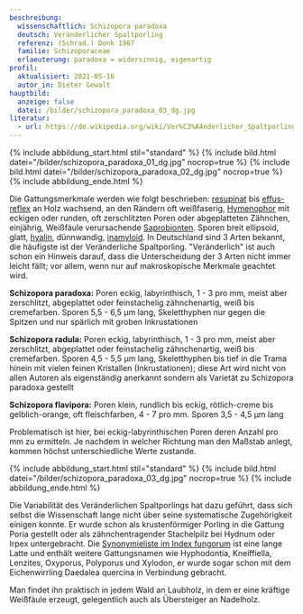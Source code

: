 ```yaml
---
beschreibung:
  wissenschaftlich: Schizopora paradoxa
  deutsch: Veränderlicher Spaltporling
  referenz: (Schrad.) Donk 1967
  familie: Schizoporaceae
  erlaeuterung: paradoxa = widersinnig, eigenartig
profil:
  aktualisiert: 2021-05-16
  autor_in: Dieter Gewalt
hauptbild:
  anzeige: false
  datei: /bilder/schizopora_paradoxa_03_dg.jpg
literatur:
  - url: https://de.wikipedia.org/wiki/Ver%C3%A4nderlicher_Spaltporling
---
```

{% include abbildung_start.html stil="standard" %}
{% include bild.html datei="/bilder/schizopora_paradoxa_01_dg.jpg" nocrop=true %}
{% include bild.html datei="/bilder/schizopora_paradoxa_02_dg.jpg" nocrop=true %}
{% include abbildung_ende.html %}

Die Gattungsmerkmale werden wie folgt beschrieben: [resupinat](resupinat "Glossar") bis [effus-reflex](effus-reflex "Glossar") an Holz wachsend, an den Rändern oft weißfaserig, [Hymenophor](Hymenophor "Glossar") mit eckigen oder runden, oft zerschlitzten Poren oder abgeplatteten Zähnchen, einjährig, Weißfäule verursachende [Saprobionten](saprobiontisch "Glossar"). Sporen breit ellipsoid, glatt, [hyalin](hyalin "Glossar"), dünnwandig, [inamyloid](inamyloid "Glossar"). In Deutschland sind 3 Arten bekannt, die häufigste ist der Veränderliche Spaltporling. "Veränderlich" ist auch schon ein Hinweis darauf, dass die Unterscheidung der 3 Arten nicht immer leicht fällt; vor allem, wenn nur auf makroskopische Merkmale geachtet wird.

**Schizopora paradoxa:**  Poren eckig, labyrinthisch, 1 - 3 pro mm, meist aber zerschlitzt, abgeplattet oder feinstachelig zähnchenartig, weiß bis cremefarben. Sporen 5,5 - 6,5 µm lang, Skeletthyphen nur gegen die Spitzen und nur spärlich mit groben Inkrustationen

**Schizopora radula:**  Poren eckig, labyrinthisch, 1 - 3 pro mm, meist aber zerschlitzt, abgeplattet oder feinstachelig zähnchenartig, weiß bis cremefarben. Sporen 4,5 - 5,5 µm lang, Skeletthyphen bis tief in die Trama hinein mit vielen feinen Kristallen (Inkrustationen); diese Art wird nicht von allen Autoren als eigenständig anerkannt sondern als Varietät zu Schizopora paradoxa gestellt

**Schizopora flavipora:**  Poren klein, rundlich bis eckig, rötlich-creme bis gelblich-orange, oft fleischfarben, 4 - 7 pro mm. Sporen 3,5 - 4,5 µm lang

Problematisch ist hier, bei eckig-labyrinthischen Poren deren Anzahl pro mm zu ermitteln. Je nachdem in welcher Richtung man den Maßstab anlegt, kommen höchst unterschiedliche Werte zustande.

{% include abbildung_start.html stil="standard" %}
{% include bild.html datei="/bilder/schizopora_paradoxa_03_dg.jpg" nocrop=true %}
{% include abbildung_ende.html %}

Die Variabilität des Veränderlichen Spaltporlings hat dazu geführt, dass sich selbst die Wissenschaft lange nicht über seine systematische Zugehörigkeit einigen konnte. Er wurde schon als krustenförmiger Porling in die Gattung Poria gestellt oder als zähnchentragender Stachelpilz bei Hydnum oder Irpex untergebracht. Die [Synonymieliste im Index fungorum](http://www.speciesfungorum.org/Names/SynSpecies.asp?RecordID=338860) ist eine lange Latte und enthält weitere Gattungsnamen wie Hyphodontia, Kneiffiella, Lenzites, Oxyporus, Polyporus und Xylodon, er wurde sogar schon mit dem Eichenwirrling Daedalea quercina in Verbindung gebracht.

Man findet ihn praktisch in jedem Wald an Laubholz, in dem er eine kräftige Weißfäule erzeugt, gelegentlich auch als Übersteiger an Nadelholz.